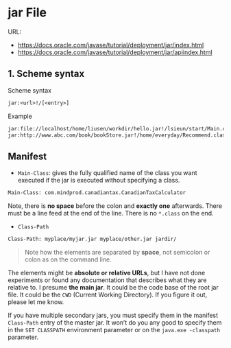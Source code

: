 # jar File

URL: 

- https://docs.oracle.com/javase/tutorial/deployment/jar/index.html
- https://docs.oracle.com/javase/tutorial/deployment/jar/apiindex.html



## 1. Scheme syntax

Scheme syntax

```txt
jar:<url>!/[<entry>]
```

Example

```txt
jar:file://localhost/home/liusen/workdir/hello.jar!/lsieun/start/Main.class
jar:http://www.abc.com/book/bookStore.jar!/home/everyday/Recommend.class
```

## Manifest

- `Main-Class`: gives the fully qualified name of the class you want executed if the jar is executed without specifying a class.

```txt
Main-Class: com.mindprod.canadiantax.CanadianTaxCalculator
```

Note, there is **no space** before the colon and **exactly one** afterwards. There must be a line feed at the end of the line. There is no `*.class` on the end.

- `Class-Path`

```txt
Class-Path: myplace/myjar.jar myplace/other.jar jardir/
```

> Note how the elements are separated by **space**, not semicolon or colon as on the command line.

The elements might be **absolute or relative URLs**, but I have not done experiments or found any documentation that describes what they are relative to. I presume **the main jar**. It could be the code base of the root jar file. It could be the `CWD` (Current Working Directory). If you figure it out, please let me know.

If you have multiple secondary jars, you must specify them in the manifest `Class-Path` entry of the master jar. It won’t do you any good to specify them in the `SET CLASSPATH` environment parameter or on the `java.exe -classpath` parameter.

